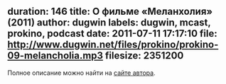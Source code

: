 duration: 146
title: О фильме «Меланхолия» (2011)
author: dugwin
labels: dugwin, mcast, prokino, podcast
date: 2011-07-11 17:17:10
file: http://www.dugwin.net/files/prokino/prokino-09-melancholia.mp3
filesize: 2351200
---
<p>Полное описание можно найти на <a href="http://www.dugwin.net/blog/00243.html">сайте автора</a>.</p>
